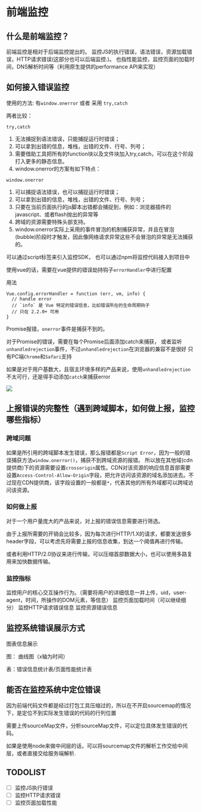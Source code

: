 # 前端监控

## 什么是前端监控？

前端监控是相对于后端监控提出的。
监控JS的执行错误，语法错误，资源加载错误，HTTP请求错误(这部分也可以后端监控.)。
也指性能监控，监控页面的加载时间，DNS解析时间等（利用原生提供的performance API来实现）

## 如何接入错误监控

使用的方法: 有`window.onerror` 或者 采用 `try,catch`

两者比较：

`try,catch`

1. 无法捕捉到语法错误，只能捕捉运行时错误；
2. 可以拿到出错的信息，堆栈，出错的文件、行号、列号；
3. 需要借助工具把所有的function块以及文件块加入try,catch，可以在这个阶段打入更多的静态信息。
4. window.onerror的方案有如下特点：

`window.onerror`

1. 可以捕捉语法错误，也可以捕捉运行时错误；
2. 可以拿到出错的信息，堆栈，出错的文件、行号、列号；
3. 只要在当前页面执行的js脚本出错都会捕捉到，例如：浏览器插件的javascript、或者flash抛出的异常等
4. 跨域的资源需要特殊头部支持。
5. window.onerror实际上采用的事件冒泡的机制捕获异常，并且在冒泡(bubble)阶段时才触发，因此像网络请求异常这些不会冒泡的异常是无法捕获的。

可以通过script标签来引入监控SDK，
也可以通过npm将监控代码接入到项目中

使用vue的话，需要在vue提供的错误劫持钩子`errorHandler`中进行配置

用法

``` vue
Vue.config.errorHandler = function (err, vm, info) {
  // handle error
  // `info` 是 Vue 特定的错误信息，比如错误所在的生命周期钩子
  // 只在 2.2.0+ 可用
}
```

Promise报错，`onerror`事件是捕获不到的。

对于Promise的错误，需要在每个Promise后面添加catch来捕获，
或者监听`unhandledrejection`事件，不过`unhandledrejection`在浏览器的兼容不是很好
只有PC端`Chrome`和`Safari`支持

如果是对于用户基数大，且宿主环境多样的产品来说，使用`unhandledrejection`不太可行，还是得手动添加`catch`来捕获error

![](https://ws1.sinaimg.cn/large/ad9f1193gy1fte1378u45j20za0llgnw.jpg)

## 上报错误的完整性（遇到跨域脚本，如何做上报，监控哪些指标）

### 跨域问题

如果是所引用的跨域脚本发生错误，那么报错都是`Script Error`，因为一般的错误捕获方法`window.onerror()`，捕获不到跨域资源的报错。
所以放在其他域(cdn提供商)下的资源需要设置`crossorigin`属性。CDN对该资源的响应信息首部需要设置`Access-Control-Allow-Origin`字段，把允许访问该资源的域名添加进去。不过现在CDN提供商，该字段设置的一般都是`*`，代表其他的所有外域都可以跨域访问该资源。

### 如何做上报

对于一个用户量庞大的产品来说，对上报的错误信息需要进行筛选。

由于上报所需要的开销会比较多，因为每次进行HTTP/1.X的请求，都要发送很多header字段，可以考虑先将需要上报的信息收集，到达一个阈值再进行传输。

或者利用HTTP/2.0协议来进行传输，可以压缩首部数据大小，也可以使用多路复用来加快数据传输。

### 监控指标

监控用户的核心交互操作行为。（需要将用户的详细信息一并上传，uid，user-agent，时间，所操作的DOM元素，等信息）
监控页面加载时间（可以继续细分）
监控HTTP请求错误信息
监控资源错误信息

## 监控系统错误展示方式

图表信息展示

图： 曲线图（x轴为时间）

表：错误信息统计表/页面性能统计表

## 能否在监控系统中定位错误

因为前端代码文件都是经过打包工具压缩过的，所以在不开启sourcemap的情况下，是定位不到实际发生错误的代码的行列位置

需要上传sourceMap文件，分析sourceMap文件，可以定位具体发生错误的代码。

如果是使用node来做中间层的话，可以将sourcemap文件的解析工作交给中间层，或者直接交给服务端解析.

## TODOLIST

- [ ] 监控JS执行错误
- [ ] 监控HTTP请求错误
- [ ] 监控页面加载性能